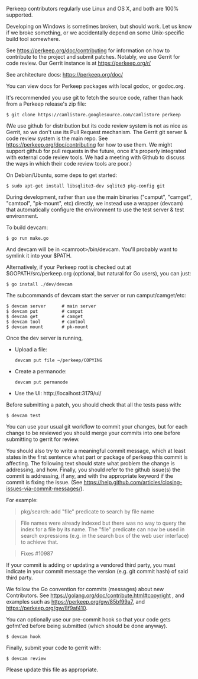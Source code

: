 Perkeep contributors regularly use Linux and OS X, and both are
100% supported.

Developing on Windows is sometimes broken, but should work.  Let us
know if we broke something, or we accidentally depend on some
Unix-specific build tool somewhere.

See https://perkeep.org/doc/contributing for information on how to
contribute to the project and submit patches.  Notably, we use Gerrit
for code review.  Our Gerrit instance is at https://perkeep.org/r/

See architecture docs: https://perkeep.org/doc/

You can view docs for Perkeep packages with local godoc, or
godoc.org.

It's recommended you use git to fetch the source code, rather than
hack from a Perkeep release's zip file:

    $ git clone https://camlistore.googlesource.com/camlistore perkeep

(We use github for distribution but its code review system is not as
nice as Gerrit, so we don't use its Pull Request mechanism. The Gerrit
git server & code review system is the main repo. See
https://perkeep.org/doc/contributing for how to use them.  We might
support github for pull requests in the future, once it's properly
integrated with external code review tools. We had a meeting with
Github to discuss the ways in which their code review tools are poor.)

On Debian/Ubuntu, some deps to get started:

    $ sudo apt-get install libsqlite3-dev sqlite3 pkg-config git

During development, rather than use the main binaries ("camput",
"camget", "camtool", "pk-mount", etc) directly, we instead use a
wrapper (devcam) that automatically configure the environment to use
the test server & test environment.

To build devcam:

    $ go run make.go

And devcam will be in &lt;camroot&gt;/bin/devcam.  You'll probably want to
symlink it into your $PATH.

Alternatively, if your Perkeep root is checked out at
$GOPATH/src/perkeep.org (optional, but natural for Go users), you
can just:

    $ go install ./dev/devcam

The subcommands of devcam start the server or run camput/camget/etc:

    $ devcam server      # main server
    $ devcam put         # camput
    $ devcam get         # camget
    $ devcam tool        # camtool
    $ devcam mount       # pk-mount

Once the dev server is running,

- Upload a file:

      devcam put file ~/perkeep/COPYING

- Create a permanode:

      devcam put permanode

- Use the UI: http://localhost:3179/ui/

Before submitting a patch, you should check that all the tests pass with:

    $ devcam test

You can use your usual git workflow to commit your changes, but for each
change to be reviewed you should merge your commits into one before submitting
to gerrit for review.

You should also try to write a meaningful commit message, which at least states
in the first sentence what part or package of perkeep this commit is affecting.
The following text should state what problem the change is addressing, and how.
Finally, you should refer to the github issue(s) the commit is addressing, if any,
and with the appropriate keyword if the commit is fixing the issue. (See
https://help.github.com/articles/closing-issues-via-commit-messages/).

For example:

> pkg/search: add "file" predicate to search by file name

> File names were already indexed but there was no way to query the index for a file
> by its name. The "file" predicate can now be used in search expressions (e.g. in the
> search box of the web user interface) to achieve that.

> Fixes #10987

If your commit is adding or updating a vendored third party, you must indicate
in your commit message the version (e.g. git commit hash) of said third party.

We follow the Go convention for commits (messages) about new Contributors.
See https://golang.org/doc/contribute.html#copyright , and examples such as
https://perkeep.org/gw/85bf99a7, and https://perkeep.org/gw/8f9af410.

You can optionally use our pre-commit hook so that your code gets gofmt'ed
before being submitted (which should be done anyway).

    $ devcam hook

Finally, submit your code to gerrit with:

    $ devcam review

Please update this file as appropriate.
